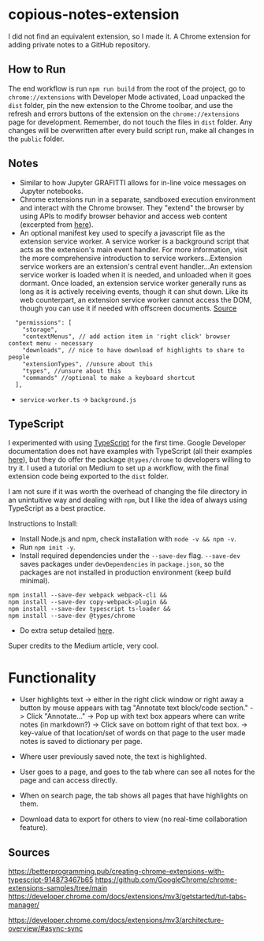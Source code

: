 # copious-notes-extension
I did not find an equivalent extension, so I made it.
A Chrome extension for adding private notes to a GitHub repository.


## How to Run

The end workflow is run `npm run build` from the root of the project, go to `chrome://extensions` with Developer Mode activated,
Load unpacked the `dist` folder, pin the new extension to the Chrome toolbar, and use the refresh and errors buttons of the extension
on the `chrome://extensions` page for development. Remember, do not touch the files in `dist` folder. Any changes will be overwritten after every build script run, make all changes in the `public` folder.

## Notes

- Similar to how Jupyter GRAFITTI allows for in-line voice messages on Jupyter notebooks.
- Chrome extensions run in a separate, sandboxed execution environment and interact with the Chrome browser. They "extend" the browser by using APIs to modify browser behavior and access web content (excerpted from [here](https://betterprogramming.pub/creating-chrome-extensions-with-typescript-914873467b65)).
- An optional manifest key used to specify a javascript file as the extension service worker. A service worker is a background script that acts as the extension's main event handler. For more information, visit the more comprehensive introduction to service workers...Extension service workers are an extension's central event handler...An extension service worker is loaded when it is needed, and unloaded when it goes dormant. Once loaded, an extension service worker generally runs as long as it is actively receiving events, though it can shut down. Like its web counterpart, an extension service worker cannot access the DOM, though you can use it if needed with offscreen documents. [Source](https://developer.chrome.com/docs/extensions/mv3/manifest/background/)

```
  "permissions": [
    "storage",
    "contextMenus", // add action item in 'right click' browser context menu - necessary
    "downloads", // nice to have download of highlights to share to people
    "extensionTypes", //unsure about this
    "types", //unsure about this
    "commands" //optional to make a keyboard shortcut
  ],
```
- `service-worker.ts` -> `background.js`

## TypeScript

I experimented with using [TypeScript](https://www.typescriptlang.org/) for the first time. Google Developer documentation does not have examples with TypeScript (all their examples [here](https://github.com/GoogleChrome/chrome-extensions-samples/tree/main)), but they do offer the package `@types/chrome` to developers willing to try it. I used a tutorial on Medium to set up a workflow, with the final extension code being exported to the `dist` folder.

I am not sure if it was worth the overhead of changing the file directory in an unintuitive way and dealing with `npm`,
but I like the idea of always using TypeScript as a best practice.

Instructions to Install:

- Install Node.js and npm, check installation with `node -v && npm -v`.
- Run `npm init -y`.
- Install required dependencies under the `--save-dev` flag. `--save-dev` saves packages under `devDependencies` in `package.json`, so the packages are not installed in production environment (keep build minimal).

```
npm install --save-dev webpack webpack-cli &&
npm install --save-dev copy-webpack-plugin &&
npm install --save-dev typescript ts-loader &&
npm install --save-dev @types/chrome
```
- Do extra setup detailed [here](https://betterprogramming.pub/creating-chrome-extensions-with-typescript-914873467b65).

Super credits to the Medium article, very cool.

# Functionality

- User highlights text -> either in the right click window or right away a button by mouse appears with tag "Annotate text block/code section." -> Click "Annotate..." -> Pop up with text box appears where can write notes (in markdown?) -> Click save on bottom right of that text box. -> key-value of that location/set of words on that page to the user made notes is saved to dictionary per page.
- Where user previously saved note, the text is highlighted. 
- User goes to a page, and goes to the tab where can see all notes for the page and can access directly.
- When on search page, the tab shows all pages that have highlights on them.

- Download data to export for others to view (no real-time collaboration feature).

## Sources

https://betterprogramming.pub/creating-chrome-extensions-with-typescript-914873467b65
https://github.com/GoogleChrome/chrome-extensions-samples/tree/main
https://developer.chrome.com/docs/extensions/mv3/getstarted/tut-tabs-manager/

https://developer.chrome.com/docs/extensions/mv3/architecture-overview/#async-sync